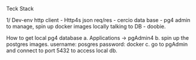 Teck Stack

1/ Dev-env
http client - Http4s
json req/res - cercio
data base - pg4 admin to manage, spin up docker images locally
talking to DB - doobie. 

How to get local pg4 database
a. Applications -> pgAdmin4
b. spin up the postgres images. username: posgres password: docker
c. go to pgAdmin and connect to port 5432 to access local db.
